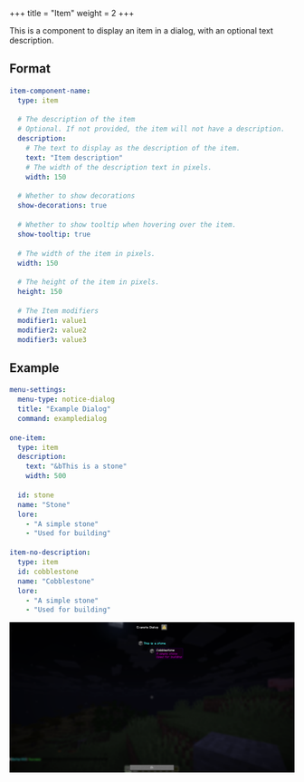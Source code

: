 +++
title = "Item"
weight = 2
+++

This is a component to display an item in a dialog, with an optional text description.

## Format

```yaml
item-component-name:
  type: item

  # The description of the item
  # Optional. If not provided, the item will not have a description.
  description:
    # The text to display as the description of the item.
    text: "Item description"
    # The width of the description text in pixels.
    width: 150

  # Whether to show decorations
  show-decorations: true

  # Whether to show tooltip when hovering over the item.
  show-tooltip: true

  # The width of the item in pixels.
  width: 150

  # The height of the item in pixels.
  height: 150

  # The Item modifiers
  modifier1: value1
  modifier2: value2
  modifier3: value3
```

## Example

```yaml
menu-settings:
  menu-type: notice-dialog
  title: "Example Dialog"
  command: exampledialog

one-item:
  type: item
  description:
    text: "&bThis is a stone"
    width: 500

  id: stone
  name: "Stone"
  lore:
    - "A simple stone"
    - "Used for building"

item-no-description:
  type: item
  id: cobblestone
  name: "Cobblestone"
  lore:
    - "A simple stone"
    - "Used for building"
```

![Example](example.png)
